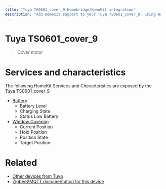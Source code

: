 ```yaml
---
title: "Tuya TS0601_cover_9 Homebridge/HomeKit integration"
description: "Add HomeKit support to your Tuya TS0601_cover_9, using Homebridge, Zigbee2MQTT and homebridge-z2m."
---
```

<!---
This file has been GENERATED using src/docgen/docgen.ts
DO NOT EDIT THIS FILE MANUALLY!
-->
# Tuya TS0601_cover_9
> Cover motor


# Services and characteristics
The following HomeKit Services and Characteristics are exposed by
the Tuya TS0601_cover_9

* [Battery](../../battery.md)
  * Battery Level
  * Charging State
  * Status Low Battery
* [Window Covering](../../cover.md)
  * Current Position
  * Hold Position
  * Position State
  * Target Position


# Related
* [Other devices from Tuya](../index.md#tuya)
* [Zigbee2MQTT documentation for this device](https://www.zigbee2mqtt.io/devices/TS0601_cover_9.html)